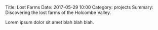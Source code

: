 Title: Lost Farms
Date: 2017-05-29 10:00
Category: projects
Summary: Discovering the lost farms of the Holcombe Valley.

Lorem ipsum dolor sit amet blah blah blah.
